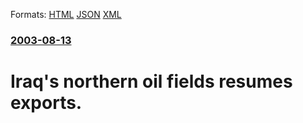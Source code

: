 
Formats: [HTML](/news/2003/08/13/iraq-s-northern-oil-fields-resumes-exports.html)  [JSON](/news/2003/08/13/iraq-s-northern-oil-fields-resumes-exports.json)  [XML](/news/2003/08/13/iraq-s-northern-oil-fields-resumes-exports.xml)  

### [2003-08-13](/news/2003/08/13/index.md)

##### 
#  Iraq's northern oil fields resumes exports.



